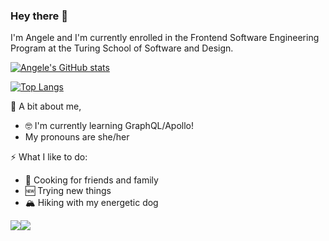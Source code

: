 ### Hey there 👋
I'm Angele and I'm currently enrolled in the Frontend Software Engineering Program at the Turing School of Software and Design. 

[![Angele's GitHub stats](https://github-readme-stats.vercel.app/api?username=angelewilliams&theme=radical&show_icons=true)](https://github.com/angelewilliams/github-readme-stats)



[![Top Langs](https://github-readme-stats.vercel.app/api/top-langs/?username=angelewilliams&theme=radical)](https://github.com/angelewilliams/github-readme-stats)

🌻 A bit about me, 

* 🤓 I'm currently learning GraphQL/Apollo!
* My pronouns are she/her

⚡ What I like to do:
 * 🍳 Cooking for friends and family 
 * 🆕 Trying new things 
 * 🏔 Hiking with my energetic dog
 

 [<img src="https://img.shields.io/badge/linkedin-%230077B5.svg?&style=for-the-badge&logo=linkedin&logoColor=white" />](https://www.linkedin.com/in/kelsie-besinger-yeh-pmp-csm-80947132/)[<img src="https://img.shields.io/badge/Gmail-D14836?style=for-the-badge&logo=gmail&logoColor=white" />](mailto:angele.williams@gmail.com)
<!--
**kelsiebesingeryeh/kelsiebesingeryeh** is a ✨ _special_ ✨ repository because its `README.md` (this file) appears on your GitHub profile.
<!--
**angelewilliams/angelewilliams** is a ✨ _special_ ✨ repository because its `README.md` (this file) appears on your GitHub profile.
[<img src="https://img.shields.io/badge/-Codewars-b1361e.svg?style=for-the-badge&amp;logo=codewars&amp;colorB=b1361e" />](https://www.codewars.com/users/kbesingeryeh)

Here are some ideas to get you started:
* 🔭 I'm currently learning GraphQL/Apollo!
* ⚡ What I like to do:
 
- 🔭 I’m currently working on ...
- 🌱 I’m currently learning ...
- 👯 I’m looking to collaborate on ...
- 🤔 I’m looking for help with ...
- 💬 Ask me about ...
- 📫 How to reach me: ...
- 😄 Pronouns: ...
- ⚡ Fun fact: ...
-->
